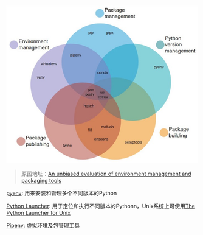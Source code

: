![](imgs/Python环境和包管理工具.jpeg)

> 原图地址：[An unbiased evaluation of environment management and packaging tools](https://alpopkes.com/posts/python/packaging_tools/)



[pyenv](https://github.com/pyenv/pyenv): 用来安装和管理多个不同版本的Python

[Python Launcher](https://docs.python.org/3/using/windows.html#launcher): 用于定位和执行不同版本的Pythonn，Unix系统上可使用[The Python Launcher for Unix](https://python-launcher.app/)

[Pipenv](https://pipenv.pypa.io/en/latest/): 虚拟环境及包管理工具